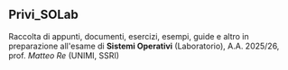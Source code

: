 ## Privi_SOLab

Raccolta di appunti, documenti, esercizi, esempi, guide e altro in preparazione all'esame di **Sistemi Operativi** (Laboratorio), A.A. 2025/26, prof. *Matteo Re* (UNIMI, SSRI)